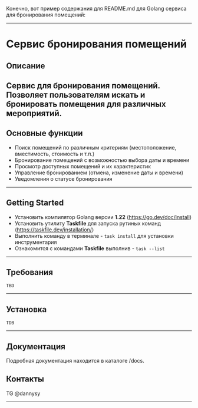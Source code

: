 Конечно, вот пример содержания для README.md для Golang сервиса для бронирования помещений:

---
# **Сервис бронирования помещений**

## **Описание**

Сервис для бронирования помещений. 
Позволяет пользователям искать и бронировать помещения для различных мероприятий.
---
## **Основные функции**
- Поиск помещений по различным критериям (местоположение, вместимость, стоимость и т.п.)
- Бронирование помещений с возможностью выбора даты и времени
- Просмотр доступных помещений и их характеристик
- Управление бронированием (отмена, изменение даты и времени)
- Уведомления о статусе бронирования
---
## **Getting Started**
- Установить компилятор Golang версии **1.22** (https://go.dev/doc/install)
- Установить утилиту **Taskfile** для запуска рутиных команд (https://taskfile.dev/installation/)
- Выполнить команду в терминале - `task install` для установки инструментария
- Ознакомится с командами **Taskfile** выполнив - `task --list`
---
## **Требования**
    TBD
---
## **Установка**
    TDB
---
## **Документация**
Подробная документация находится в каталоге /docs.

## **Контакты**
TG @dannysy 

---
